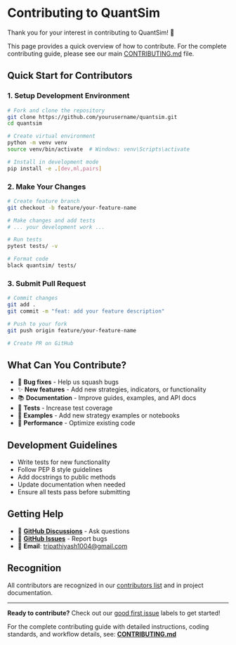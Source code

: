 # Contributing to QuantSim

Thank you for your interest in contributing to QuantSim! 🎉

This page provides a quick overview of how to contribute. For the complete contributing guide, please see our main [CONTRIBUTING.md](https://github.com/yash-tr/quantsim/blob/main/CONTRIBUTING.md) file.

## Quick Start for Contributors

### 1. Setup Development Environment

```bash
# Fork and clone the repository
git clone https://github.com/yourusername/quantsim.git
cd quantsim

# Create virtual environment
python -m venv venv
source venv/bin/activate  # Windows: venv\Scripts\activate

# Install in development mode
pip install -e .[dev,ml,pairs]
```

### 2. Make Your Changes

```bash
# Create feature branch
git checkout -b feature/your-feature-name

# Make changes and add tests
# ... your development work ...

# Run tests
pytest tests/ -v

# Format code
black quantsim/ tests/
```

### 3. Submit Pull Request

```bash
# Commit changes
git add .
git commit -m "feat: add your feature description"

# Push to your fork
git push origin feature/your-feature-name

# Create PR on GitHub
```

## What Can You Contribute?

- 🐛 **Bug fixes** - Help us squash bugs
- ✨ **New features** - Add new strategies, indicators, or functionality
- 📚 **Documentation** - Improve guides, examples, and API docs
- 🧪 **Tests** - Increase test coverage
- 🎨 **Examples** - Add new strategy examples or notebooks
- 🔧 **Performance** - Optimize existing code

## Development Guidelines

- Write tests for new functionality
- Follow PEP 8 style guidelines
- Add docstrings to public methods
- Update documentation when needed
- Ensure all tests pass before submitting

## Getting Help

- 💬 **[GitHub Discussions](https://github.com/yash-tr/quantsim/discussions)** - Ask questions
- 🐛 **[GitHub Issues](https://github.com/yash-tr/quantsim/issues)** - Report bugs
- 📧 **Email**: tripathiyash1004@gmail.com

## Recognition

All contributors are recognized in our [contributors list](https://github.com/yash-tr/quantsim/graphs/contributors) and in project documentation.

---

**Ready to contribute?** Check out our [good first issue](https://github.com/yash-tr/quantsim/labels/good%20first%20issue) labels to get started!

For the complete contributing guide with detailed instructions, coding standards, and workflow details, see: **[CONTRIBUTING.md](https://github.com/yash-tr/quantsim/blob/main/CONTRIBUTING.md)** 